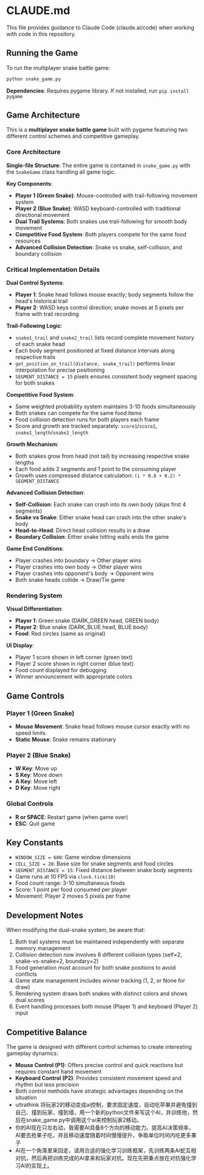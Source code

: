# CLAUDE.md

This file provides guidance to Claude Code (claude.ai/code) when working with code in this repository.

## Running the Game

To run the multiplayer snake battle game:
```bash
python snake_game.py
```

**Dependencies**: Requires pygame library. If not installed, run `pip install pygame`

## Game Architecture

This is a **multiplayer snake battle game** built with pygame featuring two different control schemes and competitive gameplay.

### Core Architecture

**Single-file Structure**: The entire game is contained in `snake_game.py` with the `SnakeGame` class handling all game logic.

**Key Components**:
- **Player 1 (Green Snake)**: Mouse-controlled with trail-following movement system
- **Player 2 (Blue Snake)**: WASD keyboard-controlled with traditional directional movement  
- **Dual Trail Systems**: Both snakes use trail-following for smooth body movement
- **Competitive Food System**: Both players compete for the same food resources
- **Advanced Collision Detection**: Snake vs snake, self-collision, and boundary collision

### Critical Implementation Details

**Dual Control Systems**:
- **Player 1**: Snake head follows mouse exactly; body segments follow the head's historical trail
- **Player 2**: WASD keys control direction; snake moves at 5 pixels per frame with trail recording

**Trail-Following Logic**: 
- `snake1_trail` and `snake2_trail` lists record complete movement history of each snake head
- Each body segment positioned at fixed distance intervals along respective trails
- `get_position_on_trail(distance, snake_trail)` performs linear interpolation for precise positioning
- `SEGMENT_DISTANCE = 15` pixels ensures consistent body segment spacing for both snakes

**Competitive Food System**:
- Same weighted probability system maintains 3-10 foods simultaneously
- Both snakes can compete for the same food items
- Food collision detection runs for both players each frame
- Score and growth are tracked separately: `score1`/`score2`, `snake1_length`/`snake2_length`

**Growth Mechanism**: 
- Both snakes grow from head (not tail) by increasing respective snake lengths
- Each food adds 2 segments and 1 point to the consuming player
- Growth uses compressed distance calculation: `(i * 0.8 + 0.2) * SEGMENT_DISTANCE`

**Advanced Collision Detection**:
- **Self-Collision**: Each snake can crash into its own body (skips first 4 segments)
- **Snake vs Snake**: Either snake head can crash into the other snake's body
- **Head-to-Head**: Direct head collision results in a draw
- **Boundary Collision**: Either snake hitting walls ends the game

**Game End Conditions**:
- Player crashes into boundary → Other player wins
- Player crashes into own body → Other player wins  
- Player crashes into opponent's body → Opponent wins
- Both snake heads collide → Draw/Tie game

### Rendering System

**Visual Differentiation**:
- **Player 1**: Green snake (DARK_GREEN head, GREEN body)
- **Player 2**: Blue snake (DARK_BLUE head, BLUE body)
- **Food**: Red circles (same as original)

**UI Display**:
- Player 1 score shown in left corner (green text)
- Player 2 score shown in right corner (blue text)  
- Food count displayed for debugging
- Winner announcement with appropriate colors

## Game Controls

### Player 1 (Green Snake)
- **Mouse Movement**: Snake head follows mouse cursor exactly with no speed limits
- **Static Mouse**: Snake remains stationary

### Player 2 (Blue Snake)  
- **W Key**: Move up
- **S Key**: Move down
- **A Key**: Move left
- **D Key**: Move right

### Global Controls
- **R or SPACE**: Restart game (when game over)
- **ESC**: Quit game

## Key Constants

- `WINDOW_SIZE = 600`: Game window dimensions
- `CELL_SIZE = 20`: Base size for snake segments and food circles
- `SEGMENT_DISTANCE = 15`: Fixed distance between snake body segments
- Game runs at 10 FPS via `clock.tick(10)`
- Food count range: 3-10 simultaneous foods
- Score: 1 point per food consumed per player
- Movement: Player 2 moves 5 pixels per frame

## Development Notes

When modifying the dual-snake system, be aware that:
1. Both trail systems must be maintained independently with separate memory management
2. Collision detection now involves 6 different collision types (self×2, snake-vs-snake×2, boundary×2)
3. Food generation must account for both snake positions to avoid conflicts
4. Game state management includes winner tracking (1, 2, or None for draw)
5. Rendering system draws both snakes with distinct colors and shows dual scores
6. Event handling processes both mouse (Player 1) and keyboard (Player 2) input

## Competitive Balance

The game is designed with different control schemes to create interesting gameplay dynamics:
- **Mouse Control (P1)**: Offers precise control and quick reactions but requires constant hand movement
- **Keyboard Control (P2)**: Provides consistent movement speed and rhythm but less precision
- Both control methods have strategic advantages depending on the situation
- ultrathink 将玩家2的移动变成ai控制，要求固定速度，自动吃苹果并避免撞到自己、撞到玩家、撞到墙，用一个新的python文件来写这个AI，并训练他，然后在snake_game.py中调用这个ai来控制玩家2移动。
- 你的AI现在只左右动，我需要AI具备8个方向的移动能力。提高AI决策频率，AI要去抢果子吃，并且移动速度随着时间慢慢提升，争取单位时间内吃更多果子
- AI在一个角落里来回走，请用合适的强化学习训练框架，先训练两条AI蛇互相对抗，然后再把训练完成的AI拿来和玩家对抗。现在先把重点放在对抗强化学习AI的实现上。